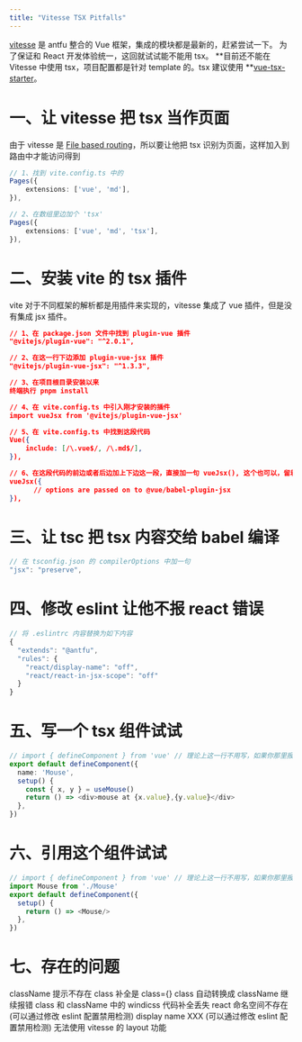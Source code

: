 ```yaml
---
title: "Vitesse TSX Pitfalls"
---
```



[vitesse](https://github.com/antfu/vitesse) 是 antfu 整合的 Vue 框架，集成的模块都是最新的，赶紧尝试一下。
为了保证和 React 开发体验统一，这回就试试能不能用 tsx。
**目前还不能在 Vitesse 中使用 tsx，项目配置都是针对 template 的。tsx 建议使用 **[vue-tsx-starter](https://github.com/widcardw/vue-tsx-starter)。

# 一、让 vitesse 把 tsx 当作页面

由于 vitesse 是 [File based routing](https://github.com/antfu/vitesse/blob/main/src/pages)，所以要让他把 tsx 识别为页面，这样加入到路由中才能访问得到

```typescript
// 1、找到 vite.config.ts 中的
Pages({
	extensions: ['vue', 'md'],
}),

// 2、在数组里边加个 'tsx'
Pages({
	extensions: ['vue', 'md', 'tsx'],
}),
```

# 二、安装 vite 的 tsx 插件

vite 对于不同框架的解析都是用插件来实现的，vitesse 集成了 vue 插件，但是没有集成 jsx 插件。

```json
// 1、在 package.json 文件中找到 plugin-vue 插件
"@vitejs/plugin-vue": "^2.0.1",

// 2、在这一行下边添加 plugin-vue-jsx 插件
"@vitejs/plugin-vue-jsx": "^1.3.3",

// 3、在项目根目录安装以来
终端执行 pnpm install

// 4、在 vite.config.ts 中引入刚才安装的插件
import vueJsx from '@vitejs/plugin-vue-jsx'

// 5、在 vite.config.ts 中找到这段代码
Vue({
	include: [/\.vue$/, /\.md$/],
}),

// 6、在这段代码的前边或者后边加上下边这一段，直接加一句 vueJsx(), 这个也可以，留着大括号是为了以后需要的时候写配置
vueJsx({
      // options are passed on to @vue/babel-plugin-jsx
}),
```

# 三、让 tsc 把 tsx 内容交给 babel 编译

```typescript
// 在 tsconfig.json 的 compilerOptions 中加一句
"jsx": "preserve",
```

# 四、修改 eslint 让他不报 react 错误

```typescript
// 将 .eslintrc 内容替换为如下内容
{
  "extends": "@antfu",
  "rules": {
    "react/display-name": "off",
    "react/react-in-jsx-scope": "off"
  }
}
```

# 五、写一个 tsx 组件试试

```typescript
// import { defineComponent } from 'vue' // 理论上这一行不用写，如果你那里报找不到就放开注释
export default defineComponent({
  name: 'Mouse',
  setup() {
    const { x, y } = useMouse()
    return () => <div>mouse at {x.value},{y.value}</div>
  },
})
```

# 六、引用这个组件试试

```typescript
// import { defineComponent } from 'vue' // 理论上这一行不用写，如果你那里报找不到就放开注释
import Mouse from './Mouse'
export default defineComponent({
  setup() {
    return () => <Mouse/>
  },
})

```

# 七、存在的问题

className 提示不存在
class 补全是 class={}
class 自动转换成 className 继续报错
class 和 className 中的 windicss 代码补全丢失
react 命名空间不存在 (可以通过修改 eslint 配置禁用检测)
display name XXX (可以通过修改 eslint 配置禁用检测)
无法使用 vitesse 的 layout 功能
